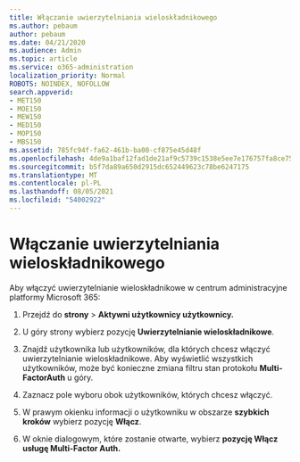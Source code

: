 ```yaml
---
title: Włączanie uwierzytelniania wieloskładnikowego
ms.author: pebaum
author: pebaum
ms.date: 04/21/2020
ms.audience: Admin
ms.topic: article
ms.service: o365-administration
localization_priority: Normal
ROBOTS: NOINDEX, NOFOLLOW
search.appverid:
- MET150
- MOE150
- MEW150
- MED150
- MOP150
- MBS150
ms.assetid: 785fc94f-fa62-461b-ba00-cf875e45d48f
ms.openlocfilehash: 4de9a1baf12fad1de21af9c5739c1538e5ee7e176757fa8ce7586aa3a7f2b71f
ms.sourcegitcommit: b5f7da89a650d2915dc652449623c78be6247175
ms.translationtype: MT
ms.contentlocale: pl-PL
ms.lasthandoff: 08/05/2021
ms.locfileid: "54002922"
---
```

# <a name="enable-multi-factor-authentication"></a>Włączanie uwierzytelniania wieloskładnikowego

Aby włączyć uwierzytelnianie wieloskładnikowe w centrum administracyjne platformy Microsoft 365:

1. Przejdź do **strony** \> **Aktywni użytkownicy użytkownicy.**
    
2. U góry strony wybierz pozycję **Uwierzytelnianie wieloskładnikowe**. 
    
3. Znajdź użytkownika lub użytkowników, dla których chcesz włączyć uwierzytelnianie wieloskładnikowe. Aby wyświetlić wszystkich użytkowników, może być konieczne zmiana filtru stan protokołu **Multi-FactorAuth** u góry.
    
4. Zaznacz pole wyboru obok użytkowników, których chcesz włączyć.
    
5.  W prawym okienku informacji o użytkowniku w obszarze **szybkich kroków** wybierz pozycję **Włącz**. 
    
6. W oknie dialogowym, które zostanie otwarte, wybierz **pozycję Włącz usługę Multi-Factor Auth.** 
    

